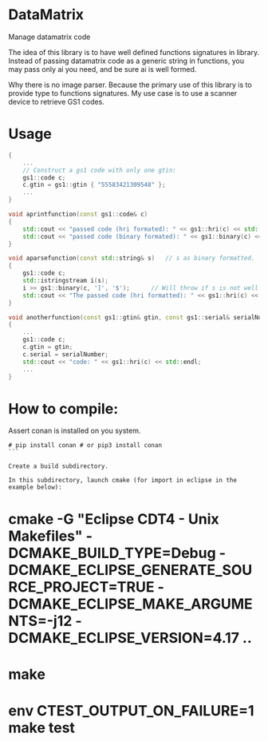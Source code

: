 
# DataMatrix
Manage datamatrix code

The idea of this library is to have well defined functions signatures in library.
Instead of passing datamatrix code as a generic string in functions, you may pass only ai you need, and be sure ai is well formed.



Why there is no image parser.
Because the primary use of this library is to provide type to functions signatures.
My use case is to use a scanner device to retrieve GS1 codes.


# Usage
```c++
{
	...
	// Construct a gs1 code with only one gtin:
	gs1::code c;
	c.gtin = gs1::gtin { "55583421309548" };
	...
}

void aprintfunction(const gs1::code& c)
{
	std::cout << "passed code (hri formated): " << gs1::hri(c) << std::endl;
	std::cout << "passed code (binary formated): " << gs1::binary(c) << std::endl;
}

void aparsefunction(const std::string& s)	// s as binary formatted.
{
	gs1::code c;
	std::istringstream i(s);
	i >> gs1::binary(c, ']', '$');		// Will throw if s is not well formatted.
	std::cout << "The passed code (hri formatted): " << gs1::hri(c) << std::endl;
}

void anotherfunction(const gs1::gtin& gtin, const gs1::serial& serialNumber) // Enforce right signature.
{
	...
	gs1::code c;
	c.gtin = gtin;
	c.serial = serialNumber;
	std::cout << "code: " << gs1::hri(c) << std::endl;
	...
}

```



# How to compile:

Assert conan is installed on you system.
```
# pip install conan # or pip3 install conan
``̀ 

Create a build subdirectory.

In this subdirectory, launch cmake (for import in eclipse in the example below):
```
# cmake -G "Eclipse CDT4 - Unix Makefiles" -DCMAKE_BUILD_TYPE=Debug -DCMAKE_ECLIPSE_GENERATE_SOURCE_PROJECT=TRUE -DCMAKE_ECLIPSE_MAKE_ARGUMENTS=-j12 -DCMAKE_ECLIPSE_VERSION=4.17 ..
# make
# env CTEST_OUTPUT_ON_FAILURE=1 make test
```


